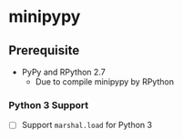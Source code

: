 # minipypy

## Prerequisite

- PyPy and RPython 2.7
  - Due to compile minipypy by RPython

### Python 3 Support

- [ ] Support `marshal.load` for Python 3
